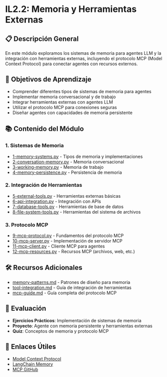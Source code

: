 # IL2.2: Memoria y Herramientas Externas

## 📋 Descripción General

En este módulo exploramos los sistemas de memoria para agentes LLM y la integración con herramientas externas, incluyendo el protocolo MCP (Model Context Protocol) para conectar agentes con recursos externos.

## 🎯 Objetivos de Aprendizaje

- Comprender diferentes tipos de sistemas de memoria para agentes
- Implementar memoria conversacional y de trabajo
- Integrar herramientas externas con agentes LLM
- Utilizar el protocolo MCP para conexiones seguras
- Diseñar agentes con capacidades de memoria persistente

## 📚 Contenido del Módulo

### 1. Sistemas de Memoria
- [1-memory-systems.py](1-memory-systems.py) - Tipos de memoria y implementaciones
- [2-conversation-memory.py](2-conversation-memory.py) - Memoria conversacional
- [3-working-memory.py](3-working-memory.py) - Memoria de trabajo
- [4-memory-persistence.py](4-memory-persistence.py) - Persistencia de memoria

### 2. Integración de Herramientas
- [5-external-tools.py](5-external-tools.py) - Herramientas externas básicas
- [6-api-integration.py](6-api-integration.py) - Integración con APIs
- [7-database-tools.py](7-database-tools.py) - Herramientas de base de datos
- [8-file-system-tools.py](8-file-system-tools.py) - Herramientas del sistema de archivos

### 3. Protocolo MCP
- [9-mcp-protocol.py](9-mcp-protocol.py) - Fundamentos del protocolo MCP
- [10-mcp-server.py](10-mcp-server.py) - Implementación de servidor MCP
- [11-mcp-client.py](11-mcp-client.py) - Cliente MCP para agentes
- [12-mcp-resources.py](12-mcp-resources.py) - Recursos MCP (archivos, web, etc.)

## 🛠️ Recursos Adicionales

- [memory-patterns.md](memory-patterns.md) - Patrones de diseño para memoria
- [tool-integration.md](tool-integration.md) - Guía de integración de herramientas
- [mcp-guide.md](mcp-guide.md) - Guía completa del protocolo MCP

## 📝 Evaluación

- **Ejercicios Prácticos**: Implementación de sistemas de memoria
- **Proyecto**: Agente con memoria persistente y herramientas externas
- **Quiz**: Conceptos de memoria y protocolo MCP

## 🔗 Enlaces Útiles

- [Model Context Protocol](https://modelcontextprotocol.io/)
- [LangChain Memory](https://python.langchain.com/docs/modules/memory/)
- [MCP GitHub](https://github.com/modelcontextprotocol) 